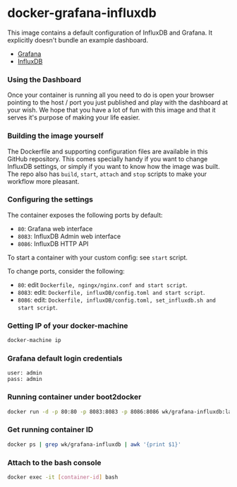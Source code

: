 docker-grafana-influxdb
=======================

This image contains a default configuration of InfluxDB and Grafana.
It explicitly doesn't bundle an example dashboard.

* [Grafana](http://grafana.org/)
* [InfluxDB](https://influxdata.com/time-series-platform/influxdb/)

### Using the Dashboard ###

Once your container is running all you need to do is open your browser pointing to the host / port you just published and play with the dashboard at your wish.
We hope that you have a lot of fun with this image and that it serves it's purpose of making your life easier.

### Building the image yourself ###

The Dockerfile and supporting configuration files are available in this GitHub repository.
This comes specially handy if you want to change InfluxDB settings, or simply if you want to know how the image was built.
The repo also has `build`, `start`, `attach` and `stop` scripts to make your workflow more pleasant.

### Configuring the settings  ###

The container exposes the following ports by default:

- `80`: Grafana web interface
- `8083`: InfluxDB Admin web interface
- `8086`: InfluxDB HTTP API

To start a container with your custom config: see `start` script.

To change ports, consider the following:

- `80`: edit `Dockerfile, ngingx/nginx.conf and start script`.
- `8083`: edit: `Dockerfile, influxDB/config.toml and start script`.
- `8086`: edit: `Dockerfile, influxDB/config.toml, set_influxdb.sh and start script`.

### Getting IP of your docker-machine ###
```bash
docker-machine ip
```

### Grafana default login credentials ###
```
user: admin
pass: admin
```

### Running container under boot2docker ###
```bash
docker run -d -p 80:80 -p 8083:8083 -p 8086:8086 wk/grafana-influxdb:latest
```

### Get running container ID ###
```bash
docker ps | grep wk/grafana-influxdb | awk '{print $1}'
```

### Attach to the bash console ###
```bash
docker exec -it [container-id] bash
```
